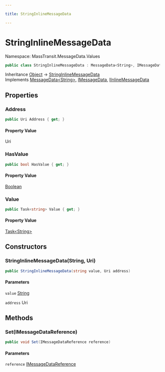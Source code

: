 ```yaml
---

title: StringInlineMessageData

---
```


# StringInlineMessageData

Namespace: MassTransit.MessageData.Values

```csharp
public class StringInlineMessageData : MessageData<String>, IMessageData, IInlineMessageData
```

Inheritance [Object](https://learn.microsoft.com/en-us/dotnet/api/system.object) → [StringInlineMessageData](../masstransit-messagedata-values/stringinlinemessagedata)<br/>
Implements [MessageData\<String\>](../../masstransit-abstractions/masstransit/messagedata-1), [IMessageData](../../masstransit-abstractions/masstransit/imessagedata), [IInlineMessageData](../masstransit-messagedata/iinlinemessagedata)

## Properties

### **Address**

```csharp
public Uri Address { get; }
```

#### Property Value

Uri<br/>

### **HasValue**

```csharp
public bool HasValue { get; }
```

#### Property Value

[Boolean](https://learn.microsoft.com/en-us/dotnet/api/system.boolean)<br/>

### **Value**

```csharp
public Task<string> Value { get; }
```

#### Property Value

[Task\<String\>](https://learn.microsoft.com/en-us/dotnet/api/system.threading.tasks.task-1)<br/>

## Constructors

### **StringInlineMessageData(String, Uri)**

```csharp
public StringInlineMessageData(string value, Uri address)
```

#### Parameters

`value` [String](https://learn.microsoft.com/en-us/dotnet/api/system.string)<br/>

`address` Uri<br/>

## Methods

### **Set(IMessageDataReference)**

```csharp
public void Set(IMessageDataReference reference)
```

#### Parameters

`reference` [IMessageDataReference](../masstransit-messagedata/imessagedatareference)<br/>
